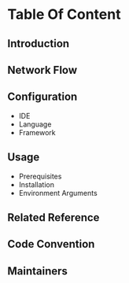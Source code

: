 # Table Of Content

## Introduction

## Network Flow

## Configuration
- IDE
- Language
- Framework

## Usage
- Prerequisites
- Installation
- Environment Arguments

## Related Reference

## Code Convention

## Maintainers

